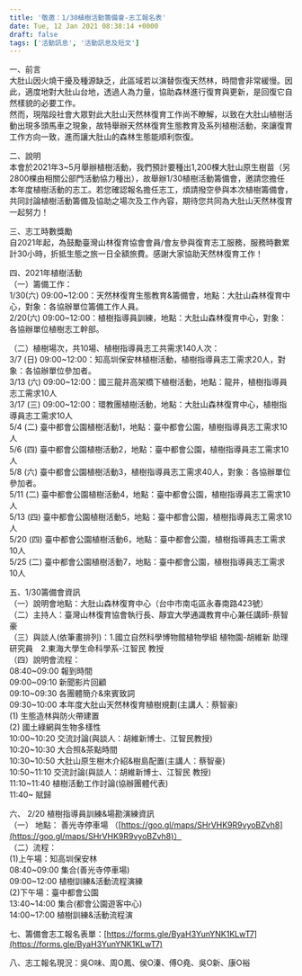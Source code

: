 ```yaml
---
title: '敬邀：1/30植樹活動籌備會-志工報名表'
date: Tue, 12 Jan 2021 08:38:14 +0000
draft: false
tags: ['活動訊息', '活動訊息及短文']
---
```


一、前言  
大肚山因火燒干擾及種源缺乏，此區域若以演替恢復天然林，時間會非常緩慢。因此，適度地對大肚山台地，透過人為力量，協助森林進行復育與更新，是回復它自然樣貌的必要工作。  
然而，現階段社會大眾對此大肚山天然林復育工作尚不瞭解，以致在大肚山植樹活動出現多頭馬車之現象，故特舉辦天然林復育生態教育及系列植樹活動，來讓復育工作方向一致，進而讓大肚山的森林生態能順利恢復。

二、說明  
本會於2021年3~5月舉辦植樹活動，我們預計要種出1,200棵大肚山原生樹苗（另2800棵由相關公部門活動協力種出），故舉辦1/30植樹活動籌備會，邀請您擔任本年度植樹活動的志工。若您確認報名擔任志工，煩請撥空參與本次植樹籌備會，共同討論植樹活動籌備及協助之場次及工作內容，期待您共同為大肚山天然林復育一起努力！

三、志工時數獎勵  
自2021年起，為鼓勵臺灣山林復育協會會員/會友參與復育志工服務，服務時數累計30小時，折抵生態之旅一日全額旅費。感謝大家協助天然林復育工作！

四、2021年植樹活動  
（一）籌備工作：  
1/30(六) 09:00~12:00：天然林復育生態教育&籌備會，地點：大肚山森林復育中心，對象：各協辦單位籌備工作人員。  
2/20(六) 09:00~12:00：植樹指導員訓練，地點：大肚山森林復育中心，對象：各協辦單位植樹志工幹部。

（二）植樹場次，共10場、植樹指導員志工共需求140人次：  
3/7 (日) 09:00~12:00：知高圳保安林植樹活動，植樹指導員志工需求20人，對象：各協辦單位參加者。  
3/13 (六) 09:00~12:00：國三龍井高架橋下植樹活動，地點：龍井，植樹指導員志工需求10人  
3/17 (三) 09:00~12:00：環教團植樹活動，地點：大肚山森林復育中心，植樹指導員志工需求10人  
5/4 (二) 臺中都會公園植樹活動1，地點：臺中都會公園，植樹指導員志工需求10人  
5/6 (四) 臺中都會公園植樹活動2，地點：臺中都會公園，植樹指導員志工需求10人  
5/8 (六) 臺中都會公園植樹活動3，植樹指導員志工需求40人，對象：各協辦單位參加者。  
5/11 (二) 臺中都會公園植樹活動4，地點：臺中都會公園，植樹指導員志工需求10人  
5/13 (四) 臺中都會公園植樹活動5，地點：臺中都會公園，植樹指導員志工需求10人  
5/20 (四) 臺中都會公園植樹活動6，地點：臺中都會公園，植樹指導員志工需求10人  
5/25 (二) 臺中都會公園植樹活動7，地點：臺中都會公園，植樹指導員志工需求10人

五、1/30籌備會資訊  
（一）說明會地點：大肚山森林復育中心（台中市南屯區永春南路423號）  
（二）主持人：臺灣山林復育協會執行長、靜宜大學通識教育中心兼任講師-蔡智豪  
（三）與談人(依筆畫排列)：1.國立自然科學博物館植物學組 植物園-胡維新 助理研究員　2.東海大學生命科學系-江智民 教授  
（四）說明會流程：  
08:40~09:00 報到時間  
09:00~09:10 新聞影片回顧  
09:10~09:30 各團體簡介&來賓致詞  
09:30~10:00 本年度大肚山天然林復育植樹規劃(主講人：蔡智豪)  
(1) 生態造林與防火帶建置  
(2) 國土綠網與生物多樣性  
10:00~10:20 交流討論(與談人：胡維新博士、江智民教授)  
10:20~10:30 大合照&茶點時間  
10:30~10:50 大肚山原生樹木介紹&樹島配置(主講人：蔡智豪)  
10:50~11:10 交流討論(與談人：胡維新博士、江智民 教授)  
11:10~11:40 植樹活動工作討論(協辦團體代表)  
11:40~ 賦歸

六、 2/20 植樹指導員訓練&場勘演練資訊  
（一） 地點： 善光寺停車場 （[https://goo.gl/maps/SHrVHK9R9vyoBZvh8](https://goo.gl/maps/SHrVHK9R9vyoBZvh8)）  
（二）流程：  
(1)上午場：知高圳保安林  
08:40~09:00 集合(善光寺停車場)  
09:00~12:00 植樹訓練&活動流程演練  
(2)下午場：臺中都會公園  
13:40~14:00 集合(都會公園遊客中心)  
14:00~17:00 植樹訓練&活動流程演

七、籌備會志工報名表單：[https://forms.gle/ByaH3YunYNK1KLwT7](https://forms.gle/ByaH3YunYNK1KLwT7)

八、志工報名現況：吳O味、周O鳳、侯O溱、傅O堯、吳O新、康O裕